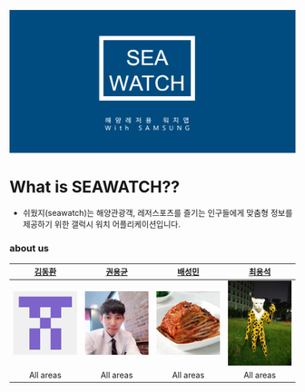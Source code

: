 ![Alt text](/image/md1.png)

# What is SEAWATCH??
 - 쉬웠지(seawatch)는 해양관광객, 레저스포츠를 즐기는 인구들에게 맞춤형 정보를 제공하기 위한   갤럭시 워치 어플리케이션입니다. 



  ### about us  
|  [**김동환**](https://github.com/dongkakika) | [**권용균**](https://github.com/YongGyunKwon) | [**배성민**](https://github.com/SeongMinBae) | [**최용석**](https://github.com/dydtjr1515) |  
| :----------: | :------------: | :--------: | :----------: |
| <img src="/image/zac1.png" width="150" weight="150"> | <img src="/image/zac.jpg" width="150" weight="150"> | <img src="/image/zac2.jpg" width="150" weight="150"> | <img src="/image/zac3.jpg" width="150" weight="50"> |   
| All areas | All areas | All areas | All areas |